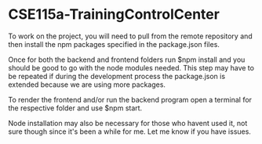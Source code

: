 # CSE115a-TrainingControlCenter

To work on the project, you will need to pull from the remote repository and then install the npm packages specified in the package.json files.

Once for both the backend and frontend folders run $npm install and you should be good to go with the node modules needed. This step may have to be repeated if during the development process the package.json is extended because we are using more packages.

To render the frontend and/or run the backend program open a terminal for the respective folder and use $npm start.

Node installation may also be necessary for those who havent used it, not sure though since it's been a while for me. Let me know if you have issues.